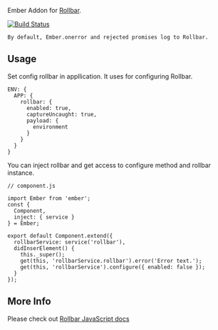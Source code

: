Ember Addon for [Rollbar](https://rollbar.com).

[![Build Status](https://travis-ci.org/vihryn/ember-rollbar.svg?branch=master)](https://travis-ci.org/vihryn/ember-rollbar)

`By default, Ember.onerror and rejected promises log to Rollbar.`

## Usage

Set config rollbar in appllication. It uses for configuring Rollbar.

```
ENV: {
  APP: {
    rollbar: {
      enabled: true,
      captureUncaught: true,
      payload: {
        environment
      }
    }
  }
}
```

You can inject rollbar and get access to configure method and rollbar instance.

```
// component.js

import Ember from 'ember';
const {
  Component,
  inject: { service }
} = Ember;

export default Component.extend({
  rollbarService: service('rollbar'),
  didInserElement() {
    this._super();
    get(this, 'rollbarService.rollbar').error('Error text.');
    get(this, 'rollbarService').configure({ enabled: false });
  }
});
```

## More Info

Please check out [Rollbar JavaScript docs](https://rollbar.com/docs/notifier/rollbar.js/)
